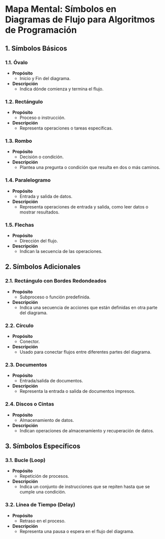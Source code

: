
# Mapa Mental: Símbolos en Diagramas de Flujo para Algoritmos de Programación

## 1. Símbolos Básicos

### 1.1. Óvalo
- **Propósito**
  - Inicio y Fin del diagrama.
- **Descripción**
  - Indica dónde comienza y termina el flujo.

### 1.2. Rectángulo
- **Propósito**
  - Proceso o instrucción.
- **Descripción**
  - Representa operaciones o tareas específicas.

### 1.3. Rombo
- **Propósito**
  - Decisión o condición.
- **Descripción**
  - Plantea una pregunta o condición que resulta en dos o más caminos.

### 1.4. Paralelogramo
- **Propósito**
  - Entrada y salida de datos.
- **Descripción**
  - Representa operaciones de entrada y salida, como leer datos o mostrar resultados.

### 1.5. Flechas
- **Propósito**
  - Dirección del flujo.
- **Descripción**
  - Indican la secuencia de las operaciones.

## 2. Símbolos Adicionales

### 2.1. Rectángulo con Bordes Redondeados
- **Propósito**
  - Subproceso o función predefinida.
- **Descripción**
  - Indica una secuencia de acciones que están definidas en otra parte del diagrama.

### 2.2. Círculo
- **Propósito**
  - Conector.
- **Descripción**
  - Usado para conectar flujos entre diferentes partes del diagrama.

### 2.3. Documentos
- **Propósito**
  - Entrada/salida de documentos.
- **Descripción**
  - Representa la entrada o salida de documentos impresos.

### 2.4. Discos o Cintas
- **Propósito**
  - Almacenamiento de datos.
- **Descripción**
  - Indican operaciones de almacenamiento y recuperación de datos.

## 3. Símbolos Específicos

### 3.1. Bucle (Loop)
- **Propósito**
  - Repetición de procesos.
- **Descripción**
  - Indica un conjunto de instrucciones que se repiten hasta que se cumple una condición.

### 3.2. Línea de Tiempo (Delay)
- **Propósito**
  - Retraso en el proceso.
- **Descripción**
  - Representa una pausa o espera en el flujo del diagrama.

